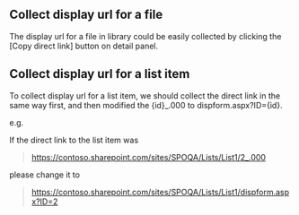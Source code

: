 ## Collect display url for a file
The display url for a file in library could be easily collected by clicking the [Copy direct link] button on detail panel.


## Collect display url for a list item
To collect display url for a list item, we should collect the direct link in the same way first, and then modified the {id}_.000 to dispform.aspx?ID={id}.

e.g.

If the direct link to the list item was

>https://contoso.sharepoint.com/sites/SPOQA/Lists/List1/2_.000

please change it to

>https://contoso.sharepoint.com/sites/SPOQA/Lists/List1/dispform.aspx?ID=2